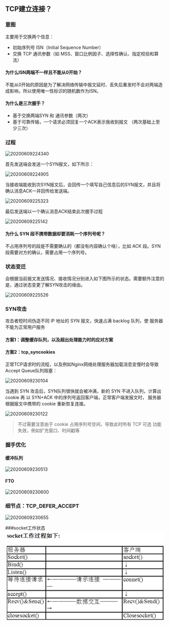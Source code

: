 ## TCP建立连接？

### 意图

主要用于交换两个信息：

- 初始序列号 ISN（Initial Sequence Number）
- 交换 TCP 通讯参数（如 MSS、窗口比例因子、选择性确认、指定校验和算法）

#### 为什么ISN两端不一样且不能从0开始？ 

不能从0开始的原因是为了解决网络传输中报文延时、丢失后重发时不会对两端造成影响，所以使用唯一性标识的随机数作为ISN。

#### 为什么是三次握手？

- 基于交换两端SYN 和 通讯参数（两次）
- 基于可靠传输，一个请求必须回复一个ACK表示我收到报文 （两次基础上至少三次）

### 过程

![20200609224340]( https://supyyy-1259673491.cos.ap-beijing.myqcloud.com/2020/pictures20200609224340.png)

首先发送端会发送一个SYN报文，如下所示：

![20200609224905]( https://supyyy-1259673491.cos.ap-beijing.myqcloud.com/2020/pictures20200609224905.png)

当接收端能收到次SYN报文后，会回传一个填写自己信息后的SYN报文，并且将确认消息ACK一并回传给发送端。

![20200609225323]( https://supyyy-1259673491.cos.ap-beijing.myqcloud.com/2020/pictures20200609225323.png)

最后发送端以一个确认消息ACK结束此次握手过程

![20200609225142]( https://supyyy-1259673491.cos.ap-beijing.myqcloud.com/2020/pictures20200609225142.png)

#### 为什么 SYN 段不携带数据却要消耗一个序列号呢？

不占用序列号的段是不需要确认的（都没有内容确认个啥），比如 ACK 段。SYN 段需要对方的确认，需要占用一个序列号。

### 状态变迁

会根据当前报文发送情况、接收情况分别进入如下图所示的状态。需要额外注意的是，通过状态变更了解SYN攻击的缘由。

![20200609225526]( https://supyyy-1259673491.cos.ap-beijing.myqcloud.com/2020/pictures20200609225526.png)

### SYN攻击

攻击者短时间伪造不同 IP 地址的 SYN 报文，快速占满 backlog 队列，使 服务器不能为正常用户服务

#### 方案1：调整缓存队列，以及超出处理能力时的应对方案

#### 方案2：tcp_syncookies

正常TCP请求时的流程，以及例如Nginx网络处理服务器加载消息变慢时会导致Accept Queue队列阻塞：

![20200609230104]( https://supyyy-1259673491.cos.ap-beijing.myqcloud.com/2020/pictures20200609230104.png)

当遇到 SYN 攻击后，SYN队列很快就会被冲满，新的 SYN 不进入队列，计算出 cookie 再 以 SYN+ACK 中的序列号返回客户端，正常客户端发报文时， 服务器根据报文中携带的 cookie 重新恢复连接。 

![20200609230122]( https://supyyy-1259673491.cos.ap-beijing.myqcloud.com/2020/pictures20200609230122.png)

> 不过需要注意由于 cookie 占用序列号空间，导致此时所有 TCP 可选 功能失效，例如扩充窗口、时间戳等

### 握手优化

#### 缓冲队列

![20200609230513]( https://supyyy-1259673491.cos.ap-beijing.myqcloud.com/2020/pictures20200609230513.png)

#### FTO

![20200609230600]( https://supyyy-1259673491.cos.ap-beijing.myqcloud.com/2020/pictures20200609230600.png)

### 细节点：TCP_DEFER_ACCEPT

![20200609230655]( https://supyyy-1259673491.cos.ap-beijing.myqcloud.com/2020/pictures20200609230655.png)

###socket工作状态
![20200619](./socket.jpg)